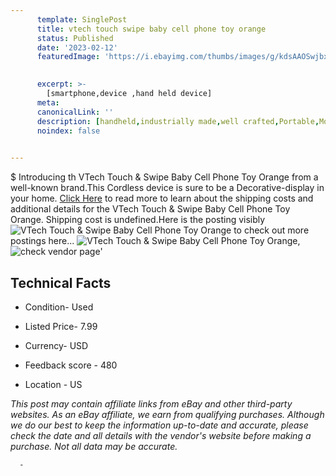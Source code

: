 ```yaml
---
      template: SinglePost
      title: vtech touch swipe baby cell phone toy orange
      status: Published
      date: '2023-02-12'
      featuredImage: 'https://i.ebayimg.com/thumbs/images/g/kdsAAOSwjbxjNNBI/s-l225.jpg'
       

      excerpt: >-
        [smartphone,device ,hand held device]
      meta:
      canonicalLink: ''
      description: [handheld,industrially made,well crafted,Portable,Mobile,Compact,Convenient,Lightweight,Maneuverable,Man-portable,Miniature,Carriable,Hand-held,Light,Holdable,Transportable,Mobile device,Pocket-sized,On-the-go,Wireless,Cordless,Compact size,Convenient size, smartphone,device ,hand held device]
      noindex: false
      

---
```

$
      Introducing th VTech Touch & Swipe Baby Cell Phone Toy Orange from a well-known brand.This Cordless device  is sure to be a Decorative-display in your home. [Click Here](https://www.ebay.com/itm/134254996791?hash=item1f4238ad37%3Ag%3AkdsAAOSwjbxjNNBI&amdata=enc%3AAQAHAAAA4PY8n0FN6r8%2Bd4jOq1sa1kyaemyBKgRFAxz6u9SisxncCX2XzaPz9oJFuOqaibG%2Bil%2FMJkSIyOCKX3BvZWOnIExwZTfVrvxoEk6p2P%2FAPysPySJ3IfeJ7BC4AhsDGY4SDiP00GP6U9C61fadPvpew8DuwHS3CtQvMUnjQzbTqFgB2jkyIwXa5NUO6jHvGl0uzQcwKnrh6bS4DKqE3z%2F22i%2BUGXg7VZllqClY%2FsHXqo7j1DfofRZrZxH%2F8BKou%2B6dNObNP8NKm2%2B8zaNlbHdKcTEQ4omohm8LEDtx8omR2HN8&mkevt=1&mkcid=1&mkrid=711-53200-19255-0&campid=%253CePNCampaignId%253E&customid=%253CreferenceId%253E&toolid=10049) to read more to learn about the shipping costs and additional details for the VTech Touch & Swipe Baby Cell Phone Toy Orange. Shipping cost is undefined.Here is the posting visibly ![VTech Touch & Swipe Baby Cell Phone Toy Orange](https://i.ebayimg.com/thumbs/images/g/kdsAAOSwjbxjNNBI/s-l225.jpg) to check out more postings here... ![VTech Touch & Swipe Baby Cell Phone Toy Orange](https://i.ebayimg.com/images/g/kdsAAOSwjbxjNNBI/s-l1600.jpg), ![check vendor page](https://origin-galleryplus.ebayimg.com/ws/web/134254996791_2_0_1/225x225.jpg,https://origin-galleryplus.ebayimg.com/ws/web/134254996791_3_0_1/225x225.jpg,https://origin-galleryplus.ebayimg.com/ws/web/134254996791_4_0_1/225x225.jpg)'

      

 ## Technical Facts 



     
      

 - Condition- Used 


      

 - Listed Price- 7.99 


      

 - Currency- USD 


      

 - Feedback score - 480 


      

 - Location - US 


      
      

 *_This post may contain affiliate links from eBay and other third-party websites. As an eBay affiliate, we earn from qualifying purchases. Although we do our best to keep the information up-to-date and accurate, please check the date and all details with the vendor's website before making a purchase. Not all data may be accurate._*




      -
